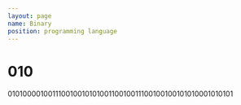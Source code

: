 ```yaml
---
layout: page
name: Binary
position: programming language
---
```



# 010

01010000100111001001010100110010011100100100101010001010101